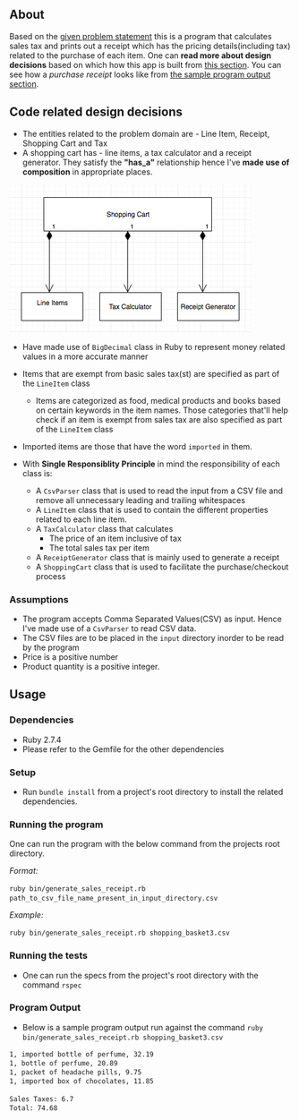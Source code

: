 ## About


Based on the [given problem statement](https://github.com/boddhisattva/sales-tax/blob/master/problem_statement.md) this is a program that calculates sales tax and prints out a receipt which has the pricing details(including tax) related to the purchase of each item. One can **read more about design decisions** based on which how this app is built from [this section](https://github.com/boddhisattva/sales-tax/blob/master/README.md#code-related-design-decisions). You can see how a *purchase receipt* looks like from [the sample program output section](https://github.com/boddhisattva/sales-tax/blob/master/README.md#program-output).

## Code related design decisions

* The entities related to the problem domain are - Line Item, Receipt, Shopping Cart and  Tax
* A shopping cart has - line items, a tax calculator and a receipt generator. They satisfy the **"has_a"** relationship hence I've **made use of composition** in appropriate places.

![Composition](images/sales_tax_composition.png)

* Have made use of `BigDecimal` class in Ruby to represent money related values in a more accurate manner

* Items that are exempt from basic sales tax(st) are specified as part of the `LineItem` class
  * Items are categorized as food, medical products and books based on certain keywords in the item names. Those categories that'll help check if an item is exempt from sales tax are also specified  as part of the `LineItem` class

* Imported items are those that have the word `imported` in them.

* With **Single Responsiblity Principle** in mind the responsibility of each class is:
  * A `CsvParser` class that is used to read the input from a CSV file and remove all unnecessary leading and trailing whitespaces
  * A `LineItem` class that is used to contain the different properties related to each line item.
  * A `TaxCalculator` class that calculates
    * The price of an item inclusive of tax
    * The total sales tax per item
  * A `ReceiptGenerator` class that is mainly used to generate a receipt
  * A `ShoppingCart` class that is used to facilitate the purchase/checkout process


### Assumptions
* The program accepts Comma Separated Values(CSV) as input. Hence I've made use of a `CsvParser` to read CSV data.
* The CSV files are to be placed in the `input` directory inorder to be read by the program
* Price is a positive number
* Product quantity is a positive integer.

## Usage

### Dependencies
* Ruby 2.7.4
* Please refer to the Gemfile for the other dependencies

### Setup
* Run `bundle install` from a project's root directory to install the related dependencies.

### Running the program
One can run the program with the below command from the projects root directory.

*Format:*

`ruby bin/generate_sales_receipt.rb path_to_csv_file_name_present_in_input_directory.csv`

*Example:*

`ruby bin/generate_sales_receipt.rb shopping_basket3.csv`

### Running the tests
* One can run the specs from the project's root directory with the command `rspec`

### Program Output

* Below is a sample program output run against the command `ruby bin/generate_sales_receipt.rb shopping_basket3.csv`

```
1, imported bottle of perfume, 32.19
1, bottle of perfume, 20.89
1, packet of headache pills, 9.75
1, imported box of chocolates, 11.85

Sales Taxes: 6.7
Total: 74.68
```
